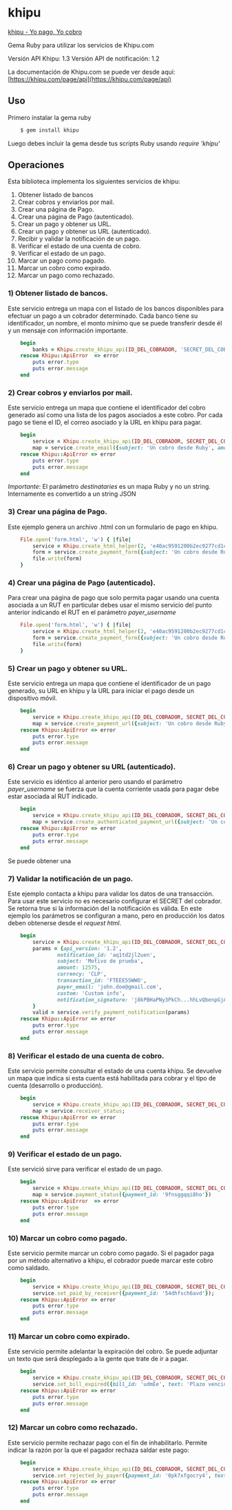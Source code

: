 # khipu

[khipu - Yo pago, Yo cobro](https://khipu.com)

Gema Ruby para utilizar los servicios de Khipu.com

Versión API Khipu: 1.3
Versión API de notificación: 1.2

La documentación de Khipu.com se puede ver desde aquí: [https://khipu.com/page/api](https://khipu.com/page/api)

## Uso

Primero instalar la gema ruby

```Bash
    $ gem install khipu
```

Luego debes incluir la gema desde tus scripts Ruby usando _require 'khipu'_

## Operaciones

Esta biblioteca implementa los siguientes servicios de khipu:

1. Obtener listado de bancos
2. Crear cobros y enviarlos por mail. 
3. Crear una página de Pago.
4. Crear una página de Pago (autenticado).
5. Crear un pago y obtener us URL.
6. Crear un pago y obtener us URL (autenticado).
7. Recibir y validar la notificación de un pago.
8. Verificar el estado de una cuenta de cobro.
9. Verificar el estado de un pago.
10. Marcar un pago como pagado.
11. Marcar un cobro como expirado.
12. Marcar un pago como rechazado.


### 1) Obtener listado de bancos.

Este servicio entrega un mapa con el listado de los bancos disponibles para efectuar un pago a un cobrador determinado.
Cada banco tiene su identificador, un nombre, el monto mínimo que se puede transferir desde él y un mensaje con
información importante.

```Ruby
    begin 
        banks = Khipu.create_khipu_api(ID_DEL_COBRADOR, 'SECRET_DEL_COBRADOR').receiver_banks
    rescue Khipu::ApiError  => error
        puts error.type
        puts error.message
    end
```

### 2) Crear cobros y enviarlos por mail.

Este servicio entrega un mapa que contiene el identificador del cobro generado así como una lista de los pagos asociados
a este cobro. Por cada pago se tiene el ID, el correo asociado y la URL en khipu para pagar.

```Ruby
    begin 
        service = Khipu.create_khipu_api(ID_DEL_COBRADOR, SECRET_DEL_COBRADOR)
        map = service.create_email({subject: 'Un cobro desde Ruby', amount: '10', destinataries: [ {name: "John Doe", email: "john.doe@gmail.com", amount: "1000"}, {name: "Jane Dow", email: "jane.dow@gmail.com", amount: "1000"}], pay_directly: true, send_emails: true})
    rescue Khipu::ApiError => error
        puts error.type
        puts error.message
    end
```
*Importante*: El parámetro _destinataries_ es un mapa Ruby y no un string. Internamente es convertido a un string JSON

### 3) Crear una página de Pago.

Este ejemplo genera un archivo .html con un formulario de pago en khipu.

```Ruby
    File.open('form.html', 'w') { |file|
        service = Khipu.create_html_helper(2, 'e40ac9591200b2ec9277cd1c795af82d618cf78e')
        form = service.create_payment_form({subject: 'Un cobro desde Ruby', body: 'El cuerpo del cobro', amount: "1000", email: 'john.doe@gmail.com'})
        file.write(form)
    }
```

### 4) Crear una página de Pago (autenticado).

Para crear una página de pago que solo permita pagar usando una cuenta asociada a un RUT en particular debes usar el
mismo servicio del punto anterior indicando el RUT en el parámetro _payer_username_

```Ruby
    File.open('form.html', 'w') { |file|
        service = Khipu.create_html_helper(2, 'e40ac9591200b2ec9277cd1c795af82d618cf78e')
        form = service.create_payment_form({subject: 'Un cobro desde Ruby', body: 'El cuerpo del cobro', amount: "1000", email: 'john.doe@gmail.com', payer_username: '128723463'})
        file.write(form)
    }
```

### 5) Crear un pago y obtener su URL.

Este servicio entrega un mapa que contiene el identificador de un pago generado, su URL en khipu y la URL para iniciar
el pago desde un dispositivo móvil.

```Ruby
    begin 
        service = Khipu.create_khipu_api(ID_DEL_COBRADOR, SECRET_DEL_COBRADOR)
        map = service.create_payment_url({subject: 'Un cobro desde Ruby', body: 'El cuerpo del cobro', amount: "1000", email: 'john.doe@gmail.com'})
    rescue Khipu::ApiError => error
        puts error.type
        puts error.message
    end
```
### 6) Crear un pago y obtener su URL (autenticado).

Este servicio es idéntico al anterior pero usando el parámetro _payer_username_ se fuerza que la cuenta corriente usada
para pagar debe estar asociada al RUT indicado.

```Ruby
    begin
        service = Khipu.create_khipu_api(ID_DEL_COBRADOR, SECRET_DEL_COBRADOR)
        map = service.create_authenticated_payment_url({subject: 'Un cobro desde Ruby', body: 'El cuerpo del cobro', amount: "1000", email: 'john.doe@gmail.com', payer_username: '128723463'})
    rescue Khipu::ApiError => error
        puts error.type
        puts error.message
    end
```
Se puede obtener una
### 7) Validar la notificación de un pago.

Este ejemplo contacta a khipu para validar los datos de una transacción. Para usar
este servicio no es necesario configurar el SECRET del cobrador. Se retorna true si la información del la notificación
es válida. En este ejemplo los parámetros se configuran a mano, pero en producción los datos deben obtenerse desde
el _request html_.

```Ruby
    begin 
        service = Khipu.create_khipu_api(ID_DEL_COBRADOR, SECRET_DEL_COBRADOR)
        params = {api_version: '1.2', 
                notification_id: 'aq1td2jl2uen', 
                subject: 'Motivo de prueba', 
                amount: 12575,
                currency: 'CLP', 
                transaction_id: 'FTEEE5SWWO', 
                payer_email: 'john.doe@gmail.com',
                custom: 'Custom info', 
                notification_signature: 'j8kPBHaPNy3PkCh...hhLvQbenpGjA=='
        }
        valid = service.verify_payment_notification(params)
    rescue Khipu::ApiError => error
        puts error.type
        puts error.message
    end
```


### 8) Verificar el estado de una cuenta de cobro.

Este servicio permite consultar el estado de una cuenta khipu. Se devuelve un mapa que indica si esta cuenta está
habilitada para cobrar y el tipo de cuenta (desarrollo o producción).

```Ruby
    begin 
        service = Khipu.create_khipu_api(ID_DEL_COBRADOR, SECRET_DEL_COBRADOR)
        map = service.receiver_status; 
    rescue Khipu::ApiError => error
        puts error.type
        puts error.message
    end
```
 
### 9) Verificar el estado de un pago.

Este servició sirve para verificar el estado de un pago.

```Ruby
    begin 
        service = Khipu.create_khipu_api(ID_DEL_COBRADOR, SECRET_DEL_COBRADOR)
        map = service.payment_status({payment_id: '9fnsggqqi8ho'})
    rescue Khipu::ApiError  => error
        puts error.type
        puts error.message
    end
```

### 10) Marcar un cobro como pagado.

Este servicio permite marcar un cobro como pagado. Si el pagador paga por un método alternativo a khipu, el cobrador
puede marcar este cobro como saldado.

```Ruby
    begin 
        service = Khipu.create_khipu_api(ID_DEL_COBRADOR, SECRET_DEL_COBRADOR)
        service.set_paid_by_receiver({payment_id: '54dhfsch6avd'});
    rescue Khipu::ApiError => error
        puts error.type
        puts error.message
    end
```

### 11) Marcar un cobro como expirado.

Este servicio permite adelantar la expiración del cobro. Se puede adjuntar un texto que será desplegado a la gente que
trate de ir a pagar.


```Ruby
    begin 
        service = Khipu.create_khipu_api(ID_DEL_COBRADOR, SECRET_DEL_COBRADOR)
        service.set_bill_expired({bill_id: 'udmEe', text: 'Plazo vencido'})
    rescue Khipu::ApiError => error
        puts error.type
        puts error.message
    end
```

### 12) Marcar un cobro como rechazado.

Este servicio permite rechazar pago con el fin de inhabilitarlo. Permite indicar la razón por la que el pagador rechaza
saldar este pago:


```Ruby
    begin 
        service = Khipu.create_khipu_api(ID_DEL_COBRADOR, SECRET_DEL_COBRADOR)
        service.set_rejected_by_payer({payment_id: '0pk7xfgocry4', text: 'El pago no corresponde'});
    rescue Khipu::ApiError => error
        puts error.type
        puts error.message
    end
```
